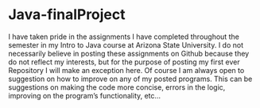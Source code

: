# Java-finalProject
I have taken pride in the assignments I have completed throughout the semester in my Intro to Java course at Arizona State University. I do not necessarily believe in posting these assignments on Github because they do not reflect my interests, but for the purpose of posting my first ever Repository I will make an exception here.  Of course I am always open to suggestion on how to improve on any of my posted programs. This can be suggestions on making the code more concise, errors in the logic, improving on the program’s functionality, etc…
